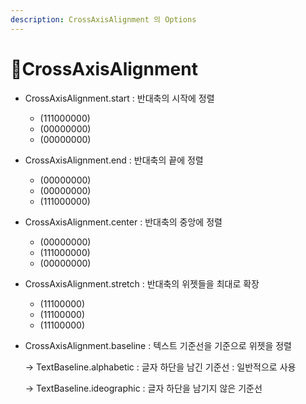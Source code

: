 ```yaml
---
description: CrossAxisAlignment 의 Options
---
```


# CrossAxisAlignment

* CrossAxisAlignment.start : 반대축의 시작에 정렬&#x20;
  * (111000000)
  * (00000000)
  * (00000000)
* CrossAxisAlignment.end : 반대축의 끝에 정렬
  * (00000000)
  * (00000000)
  * (111000000)
* CrossAxisAlignment.center : 반대축의 중앙에 정렬
  * (00000000)
  * (111000000)
  * (00000000)
* CrossAxisAlignment.stretch : 반대축의 위젯들을 최대로 확장
  * (11100000)
  * (11100000)
  * (11100000)
*   CrossAxisAlignment.baseline : 텍스트 기준선을 기준으로 위젯을 정렬&#x20;

    -> TextBaseline.alphabetic : 글자 하단을 남긴 기준선 : 일반적으로 사용

    -> TextBaseline.ideographic : 글자 하단을 남기지 않은 기준선
